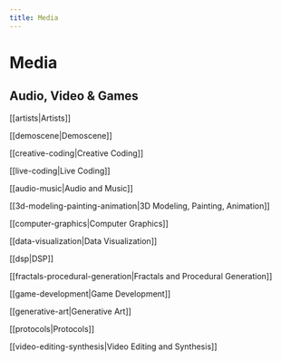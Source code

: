 ```yaml
---
title: Media
---
```


# Media

## Audio, Video & Games

[[artists|Artists]]

[[demoscene|Demoscene]]

[[creative-coding|Creative Coding]]

[[live-coding|Live Coding]]

[[audio-music|Audio and Music]]

[[3d-modeling-painting-animation|3D Modeling, Painting, Animation]]

[[computer-graphics|Computer Graphics]]

[[data-visualization|Data Visualization]]

[[dsp|DSP]]

[[fractals-procedural-generation|Fractals and Procedural Generation]]

[[game-development|Game Development]]

[[generative-art|Generative Art]]

[[protocols|Protocols]]

[[video-editing-synthesis|Video Editing and Synthesis]]
